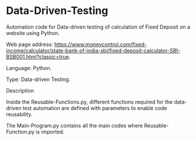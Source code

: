 # Data-Driven-Testing
Automation code for Data-driven testing of calculation of Fixed Deposit on a website using Python.

Web page address: https://www.moneycontrol.com/fixed-income/calculator/state-bank-of-india-sbi/fixed-deposit-calculator-SBI-BSB001.html?classic=true.

Language: Python.

Type: Data-driven Testing.


Description

Inside the Reusable-Functions.py, different functions required for the data-driven test automation are defined with parameters to enable code reusability.

The Main-Program.py contains all the main codes where Reusable-Function.py is imported.
